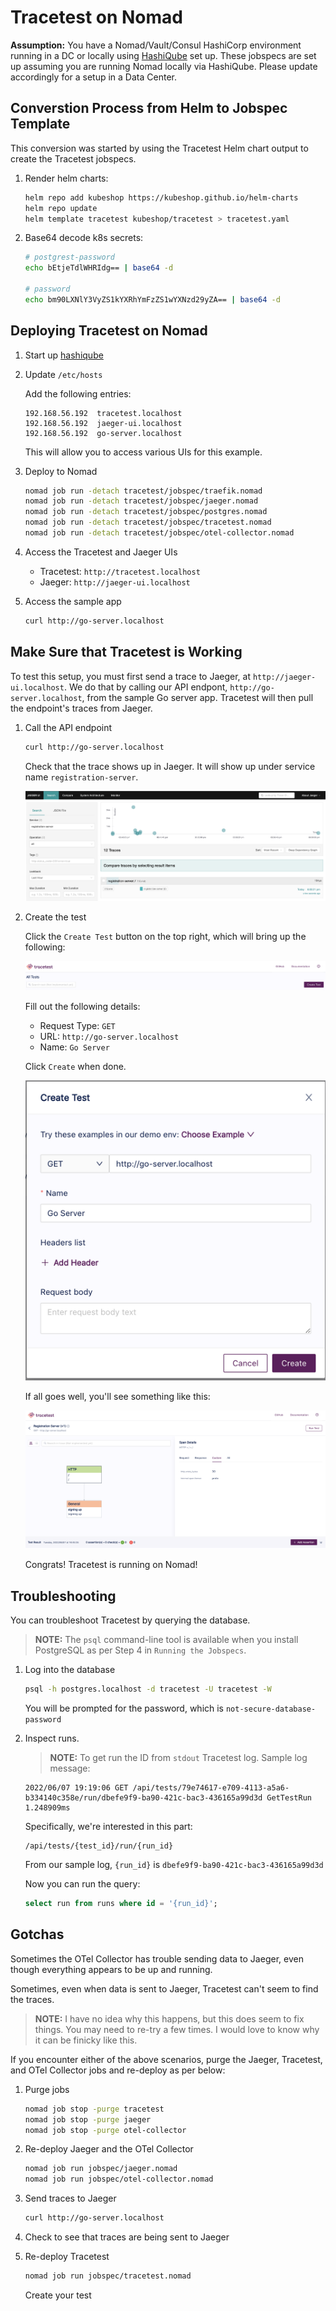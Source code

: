 # Tracetest on Nomad

**Assumption:** You have a Nomad/Vault/Consul HashiCorp environment running in a DC or locally using [HashiQube](https://github.com/avillela/hashiqube) set up. These jobspecs are set up assuming you are running Nomad locally via HashiQube. Please update accordingly for a setup in a Data Center.

## Converstion Process from Helm to Jobspec Template

This conversion was started by using the Tracetest Helm chart output to create the Tracetest jobspecs.

1. Render helm charts:

    ```bash
    helm repo add kubeshop https://kubeshop.github.io/helm-charts
    helm repo update
    helm template tracetest kubeshop/tracetest > tracetest.yaml
    ```

2. Base64 decode k8s secrets:

    ```bash
    # postgrest-password
    echo bEtjeTdlWHRIdg== | base64 -d

    # password
    echo bm90LXNlY3VyZS1kYXRhYmFzZS1wYXNzd29yZA== | base64 -d
    ```

## Deploying Tracetest on Nomad

1. Start up [hashiqube](https://github.com/avillela/hashiqube)

2. Update `/etc/hosts`

    Add the following entries:

    ```text
    192.168.56.192  tracetest.localhost
    192.168.56.192  jaeger-ui.localhost
    192.168.56.192  go-server.localhost
    ```

    This will allow you to access various UIs for this example.

3. Deploy to Nomad

    ```bash
    nomad job run -detach tracetest/jobspec/traefik.nomad
    nomad job run -detach tracetest/jobspec/jaeger.nomad
    nomad job run -detach tracetest/jobspec/postgres.nomad
    nomad job run -detach tracetest/jobspec/tracetest.nomad
    nomad job run -detach tracetest/jobspec/otel-collector.nomad
    ```

4. Access the Tracetest and Jaeger UIs

    * Tracetest: `http://tracetest.localhost`
    * Jaeger: `http://jaeger-ui.localhost`

7. Access the sample app

    ```bash
    curl http://go-server.localhost
    ```

## Make Sure that Tracetest is Working

To test this setup, you must first send a trace to Jaeger, at `http://jaeger-ui.localhost`. We do that by calling our API endpont, `http://go-server.localhost`, from the sample Go server app. Tracetest will then pull the endpoint's traces from Jaeger.

1. Call the API endpoint

    ```bash
    curl http://go-server.localhost
    ```

    Check that the trace shows up in Jaeger. It will show up under service name `registration-server`.

    ![jaeger-traces](../images/jaeger_traces.png)

2. Create the test

    Click the `Create Test` button on the top right, which will bring up the following:

    ![create-test](../images/create_test.png)

    Fill out the following details:

    * Request Type: `GET`
    * URL: `http://go-server.localhost`
    * Name: `Go Server`

    Click `Create` when done.

    ![test-creation](../images/test_creation.png)


    If all goes well, you'll see something like this:

    ![run-test](../images/run_test.png)

    Congrats! Tracetest is running on Nomad!

## Troubleshooting

You can troubleshoot Tracetest by querying the database.

>**NOTE:** The `psql` command-line tool is available when you install PostgreSQL as per Step 4 in `Running the Jobspecs`.

1. Log into the database

    ```bash
    psql -h postgres.localhost -d tracetest -U tracetest -W
    ```

    You will be prompted for the password, which is `not-secure-database-password`

2. Inspect runs.

    > **NOTE:** To get run the ID from `stdout` Tracetest log. Sample log message:

    ```
    2022/06/07 19:19:06 GET /api/tests/79e74617-e709-4113-a5a6-b334140c358e/run/dbefe9f9-ba90-421c-bac3-436165a99d3d GetTestRun 1.248909ms
    ```

    Specifically, we're interested in this part:

    ```
    /api/tests/{test_id}/run/{run_id}
    ```

    From our sample log, `{run_id}` is `dbefe9f9-ba90-421c-bac3-436165a99d3d`

    Now you can run the query:

    ```sql
    select run from runs where id = '{run_id}';
    ```

## Gotchas

Sometimes the OTel Collector has trouble sending data to Jaeger, even though everything appears to be up and running.

Sometimes, even when data is sent to Jaeger, Tracetest can't seem to find the traces.

>**NOTE:** I have no idea why this happens, but this does seem to fix things. You may need to re-try a few times. I would love to know why it can be finicky like this.

If you encounter either of the above scenarios, purge the Jaeger, Tracetest, and OTel Collector jobs and re-deploy as per below:

1. Purge jobs

    ```bash
    nomad job stop -purge tracetest
    nomad job stop -purge jaeger
    nomad job stop -purge otel-collector
    ```

2. Re-deploy Jaeger and the OTel Collector

    ```bash
    nomad job run jobspec/jaeger.nomad
    nomad job run jobspec/otel-collector.nomad
    ```

3. Send traces to Jaeger

    ```bash
    curl http://go-server.localhost
    ```

4. Check to see that traces are being sent to Jaeger

5. Re-deploy Tracetest

    ```bash
    nomad job run jobspec/tracetest.nomad
    ```

    Create your test
